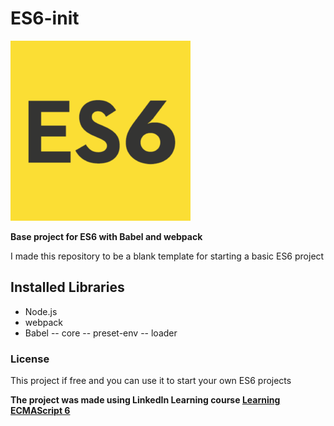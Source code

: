 # ES6-init

![ES6 logo](https://raw.githubusercontent.com/github/explore/80688e429a7d4ef2fca1e82350fe8e3517d3494d/topics/es6/es6.png)

__Base project for ES6 with Babel and webpack__

I made this repository to be a blank template for starting a basic ES6 project

## Installed Libraries

- Node.js
- webpack
- Babel
-- core
-- preset-env
-- loader

### License
This project if free and you can use it to start your own ES6 projects

__The project was made using LinkedIn Learning course [Learning ECMAScript 6](https://www.linkedin.com/learning/learning-ecmascript-6)__
